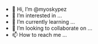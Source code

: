 - 👋 Hi, I’m @myoskypez
- 👀 I’m interested in ...
- 🌱 I’m currently learning ...
- 💞️ I’m looking to collaborate on ...
- 📫 How to reach me ...

<!---
myoskypez/myoskypez is a ✨ special ✨ repository because its `README.md` (this file) appears on your GitHub profile.
You can click the Preview link to take a look at your changes.
--->
